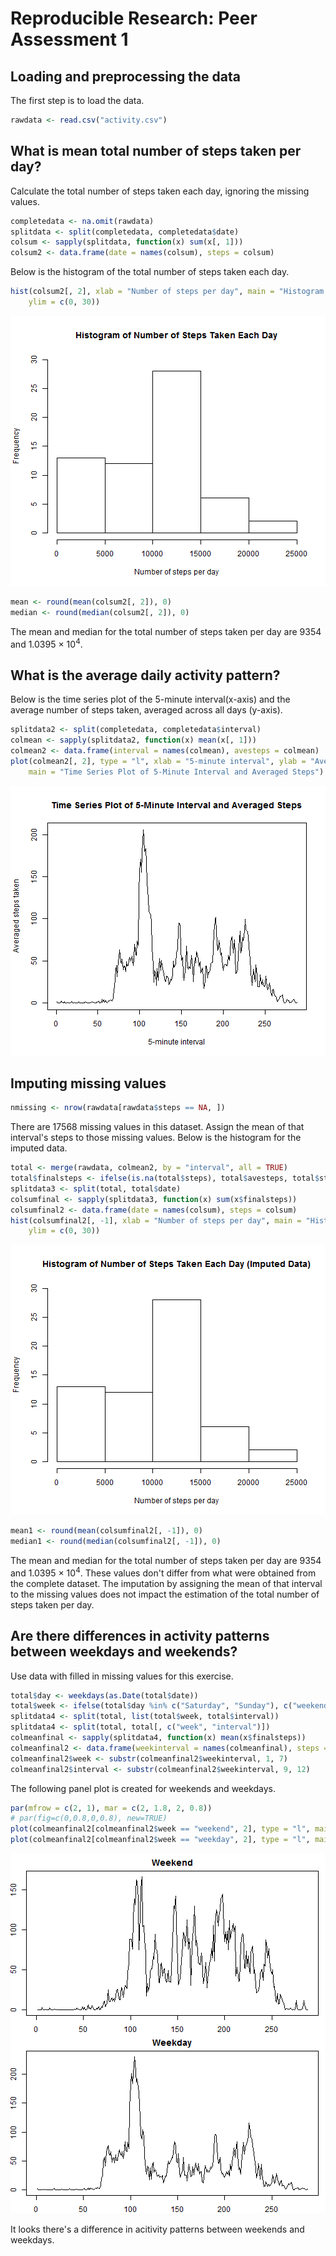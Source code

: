 # Reproducible Research: Peer Assessment 1

## Loading and preprocessing the data
The first step is to load the data.

```r
rawdata <- read.csv("activity.csv")
```


## What is mean total number of steps taken per day?
Calculate the total number of steps taken each day, ignoring the missing values.


```r
completedata <- na.omit(rawdata)
splitdata <- split(completedata, completedata$date)
colsum <- sapply(splitdata, function(x) sum(x[, 1]))
colsum2 <- data.frame(date = names(colsum), steps = colsum)
```


Below is the histogram of the total number of steps taken each day.

```r
hist(colsum2[, 2], xlab = "Number of steps per day", main = "Histogram of Number of Steps Taken Each Day", 
    ylim = c(0, 30))
```

![plot of chunk unnamed-chunk-3](figure/unnamed-chunk-3.png) 



```r
mean <- round(mean(colsum2[, 2]), 0)
median <- round(median(colsum2[, 2]), 0)
```

The mean and median for the total number of steps taken per day are 9354 and 1.0395 &times; 10<sup>4</sup>.

## What is the average daily activity pattern?
Below is the time series plot of the 5-minute interval(x-axis) and the average number of steps taken, averaged across all days (y-axis).

```r
splitdata2 <- split(completedata, completedata$interval)
colmean <- sapply(splitdata2, function(x) mean(x[, 1]))
colmean2 <- data.frame(interval = names(colmean), avesteps = colmean)
plot(colmean2[, 2], type = "l", xlab = "5-minute interval", ylab = "Averaged steps taken", 
    main = "Time Series Plot of 5-Minute Interval and Averaged Steps")
```

![plot of chunk unnamed-chunk-5](figure/unnamed-chunk-5.png) 


## Imputing missing values

```r
nmissing <- nrow(rawdata[rawdata$steps == NA, ])
```

There are 17568 missing values in this dataset. Assign the mean of that interval's steps to those missing values. Below is the histogram for the imputed data.


```r
total <- merge(rawdata, colmean2, by = "interval", all = TRUE)
total$finalsteps <- ifelse(is.na(total$steps), total$avesteps, total$steps)
splitdata3 <- split(total, total$date)
colsumfinal <- sapply(splitdata3, function(x) sum(x$finalsteps))
colsumfinal2 <- data.frame(date = names(colsum), steps = colsum)
hist(colsumfinal2[, -1], xlab = "Number of steps per day", main = "Histogram of Number of Steps Taken Each Day (Imputed Data)", 
    ylim = c(0, 30))
```

![plot of chunk unnamed-chunk-7](figure/unnamed-chunk-7.png) 



```r
mean1 <- round(mean(colsumfinal2[, -1]), 0)
median1 <- round(median(colsumfinal2[, -1]), 0)
```

The mean and median for the total number of steps taken per day are 9354 and 1.0395 &times; 10<sup>4</sup>. These values don't differ from what were obtained from the complete dataset. The imputation by assigning the mean of that interval to the missing values does not impact the estimation of the total number of steps taken per day.


## Are there differences in activity patterns between weekdays and weekends?
Use data with filled in missing values for this exercise.

```r
total$day <- weekdays(as.Date(total$date))
total$week <- ifelse(total$day %in% c("Saturday", "Sunday"), c("weekend"), c("weekday"))
splitdata4 <- split(total, list(total$week, total$interval))
splitdata4 <- split(total, total[, c("week", "interval")])
colmeanfinal <- sapply(splitdata4, function(x) mean(x$finalsteps))
colmeanfinal2 <- data.frame(weekinterval = names(colmeanfinal), steps = colmeanfinal)
colmeanfinal2$week <- substr(colmeanfinal2$weekinterval, 1, 7)
colmeanfinal2$interval <- substr(colmeanfinal2$weekinterval, 9, 12)
```


The following panel plot is created for weekends and weekdays.

```r
par(mfrow = c(2, 1), mar = c(2, 1.8, 2, 0.8))
# par(fig=c(0,0.8,0,0.8), new=TRUE)
plot(colmeanfinal2[colmeanfinal2$week == "weekend", 2], type = "l", main = "Weekend")
plot(colmeanfinal2[colmeanfinal2$week == "weekday", 2], type = "l", main = "Weekday")
```

![plot of chunk unnamed-chunk-10](figure/unnamed-chunk-10.png) 

It looks there's a difference in acitivity patterns between weekends and weekdays.

